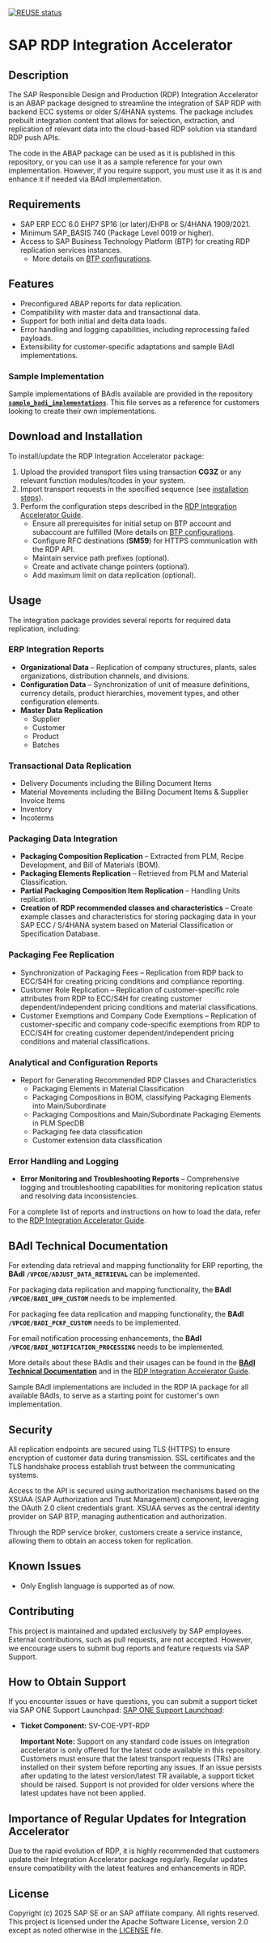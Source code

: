 [![REUSE status](https://api.reuse.software/badge/github.com/SAP-samples/sap-rdp-integration-accelerator)](https://api.reuse.software/info/github.com/SAP-samples/sap-rdp-integration-accelerator)


# SAP RDP Integration Accelerator

## Description

The SAP Responsible Design and Production (RDP) Integration Accelerator is an ABAP package designed to streamline the integration of SAP RDP with backend ECC systems or older S/4HANA systems. The package includes prebuilt integration content that allows for selection, extraction, and replication of relevant data into the cloud-based RDP solution via standard RDP push APIs.

The code in the ABAP package can be used as it is published in this repository, or you can use it as a sample reference for your own implementation. However, if you require support, you must use it as it is and enhance it if needed via BAdI implementation.

## Requirements

- SAP ERP ECC 6.0 EHP7 SP16 (or later)/EHP8 or S/4HANA 1909/2021.
- Minimum SAP\_BASIS 740 (Package Level 0019 or higher).
- Access to SAP Business Technology Platform (BTP) for creating RDP replication services instances.
  - More details on [BTP configurations](https://help.sap.com/docs/sap-responsible-design-and-production/user-guide-sap-rdp/initial-setup).

## Features

- Preconfigured ABAP reports for data replication.
- Compatibility with master data and transactional data.
- Support for both initial and delta data loads.
- Error handling and logging capabilities, including reprocessing failed payloads.
- Extensibility for customer-specific adaptations and sample BAdI implementations.

### **Sample Implementation**
Sample implementations of BAdIs available are provided in the repository **[`sample_badi_implementations`](rdp-integration-enhancements-samples/)**. This file serves as a reference for customers looking to create their own implementations.

## Download and Installation

To install/update the RDP Integration Accelerator package:

1. Upload the provided transport files using transaction **CG3Z** or any relevant function modules/tcodes in your system.
2. Import transport requests in the specified sequence (see [installation steps](rdp-abap-technical-objects/readme.md)).
3. Perform the configuration steps described in the [RDP Integration Accelerator Guide](Documentation/SAP_VP_RDP_Integration%20Accelerator_ConfigGuide_v6_0.3.pdf).
   - Ensure all prerequisites for initial setup on BTP account and subaccount are fulfilled (More details on [BTP configurations](https://help.sap.com/docs/sap-responsible-design-and-production/user-guide-sap-rdp/initial-setup).
   - Configure RFC destinations (**SM59**) for HTTPS communication with the RDP API.
   - Maintain service path prefixes (optional).
   - Create and activate change pointers (optional).
   - Add maximum limit on data replication (optional).

## Usage

The integration package provides several reports for required data replication, including:


### **ERP Integration Reports**

- **Organizational Data** – Replication of company structures, plants, sales organizations, distribution channels, and divisions.
- **Configuration Data** – Synchronization of unit of measure definitions, currency details, product hierarchies, movement types, and other configuration elements.
- **Master Data Replication**
  - Supplier
  - Customer
  - Product
  - Batches

### **Transactional Data Replication**

- Delivery Documents including the Billing Document Items
- Material Movements including the Billing Document Items & Supplier Invoice Items
- Inventory
- Incoterms

### **Packaging Data Integration**

- **Packaging Composition Replication** – Extracted from PLM, Recipe Development, and Bill of Materials (BOM).
- **Packaging Elements Replication** – Retrieved from PLM and Material Classification.
- **Partial Packaging Composition Item Replication** – Handling Units replication.
- **Creation of RDP recommended classes and characteristics** – Create example classes and characteristics for storing packaging data in your SAP ECC / S/4HANA system based on Material Classification or Specification Database.

### **Packaging Fee Replication**

- Synchronization of Packaging Fees – Replication from RDP back to ECC/S4H for creating pricing conditions and compliance reporting.
- Customer Role Replication – Replication of customer-specific role attributes from RDP to ECC/S4H for creating customer dependent/independent pricing conditions and material classifications.
- Customer Exemptions and Company Code Exemptions – Replication of customer-specific and company code-specific exemptions from RDP to ECC/S4H for creating customer dependent/independent pricing conditions and material classifications.

### **Analytical and Configuration Reports**

- Report for Generating Recommended RDP Classes and Characteristics
  - Packaging Elements in Material Classification
  - Packaging Compositions in BOM, classifying Packaging Elements into Main/Subordinate
  - Packaging Compositions and Main/Subordinate Packaging Elements in PLM SpecDB
  - Packaging fee data classification
  - Customer extension data classification

### **Error Handling and Logging**

- **Error Monitoring and Troubleshooting Reports** – Comprehensive logging and troubleshooting capabilities for monitoring replication status and resolving data inconsistencies.


For a complete list of reports and instructions on how to load the data, refer to the [RDP Integration Accelerator Guide](Documentation/SAP_VP_RDP_Integration%20Accelerator_ConfigGuide_v6_0.pdf).

## BAdI Technical Documentation

For extending data retrieval and mapping functionality for ERP reporting, the **BAdI `/VPCOE/ADJUST_DATA_RETRIEVAL`** can be implemented. 

For packaging data replication and mapping functionality, the **BAdI `/VPCOE/BADI_UPH_CUSTOM`** needs to be implemented. 

For packaging fee data replication and mapping functionality, the **BAdI `/VPCOE/BADI_PCKF_CUSTOM`** needs to be implemented. 

For email notification processing enhancements, the **BAdI `/VPCOE/BADI_NOTIFICATION_PROCESSING`** needs to be implemented. 

More details about these BAdIs and their usages can be found in the **[BAdI Technical Documentation](rdp-integration-enhancements-samples/)** and in the [RDP Integration Accelerator Guide](Documentation/SAP_VP_RDP_Integration%20Accelerator_ConfigGuide_v6_0.pdf).


Sample BAdI implementations are included in the RDP IA package for all available BAdIs, to serve as a starting point for customer's own implementation.

## Security

All replication endpoints are secured using TLS (HTTPS) to ensure encryption of customer data during transmission.
SSL certificates and the TLS handshake process establish trust between the communicating systems.

Access to the API is secured using authorization mechanisms based on the XSUAA (SAP Authorization and Trust Management) component, leveraging the OAuth 2.0 client credentials grant.
XSUAA serves as the central identity provider on SAP BTP, managing authentication and authorization.

Through the RDP service broker, customers create a service instance, allowing them to obtain an access token for replication.

## Known Issues

- Only English language is supported as of now.

## Contributing

This project is maintained and updated exclusively by SAP employees. External contributions, such as pull requests, are not accepted. However, we encourage users to submit bug reports and feature requests via SAP Support.

## How to Obtain Support

If you encounter issues or have questions, you can submit a support ticket via SAP ONE Support Launchpad: [SAP ONE Support Launchpad](https://support.sap.com/en/index.html):

- **Ticket Component:** SV-COE-VPT-RDP

  **Important Note:** Support on any standard code issues on integration accelerator is only offered for the latest code available in this repository. Customers must ensure that the latest transport requests (TRs) are installed on their system before reporting any issues. If an issue persists after updating to the latest version/latest TR available, a support ticket should be raised. Support is not provided for older versions where the latest updates have not been applied.

## Importance of Regular Updates for Integration Accelerator

Due to the rapid evolution of RDP, it is highly recommended that customers update their Integration Accelerator package regularly. Regular updates ensure compatibility with the latest features and enhancements in RDP.

## License

Copyright (c) 2025 SAP SE or an SAP affiliate company. All rights reserved. This project is licensed under the Apache Software License, version 2.0 except as noted otherwise in the [LICENSE](LICENSE) file.


